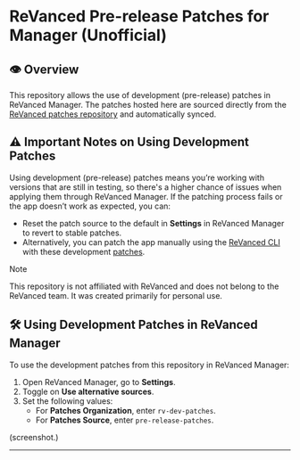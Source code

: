 # ReVanced Pre-release Patches for Manager (Unofficial)

## 👁️ Overview

This repository allows the use of development (pre-release) patches in ReVanced Manager. The patches hosted here are sourced directly from the [ReVanced patches repository](https://github.com/ReVanced/revanced-patches) and automatically synced.

## ⚠️ Important Notes on Using Development Patches

Using development (pre-release) patches means you’re working with versions that are still in testing, so there's a higher chance of issues when applying them through ReVanced Manager. If the patching process fails or the app doesn’t work as expected, you can:

- Reset the patch source to the default in **Settings** in ReVanced Manager to revert to stable patches.
- Alternatively, you can patch the app manually using the [ReVanced CLI](https://github.com/revanced/revanced-cli) with these development [patches](https://github.com/ReVanced/revanced-patches/releases).

> [!NOTE]
> This repository is not affiliated with ReVanced and does not belong to the ReVanced team. It was created primarily for personal use.

## 🛠️ Using Development Patches in ReVanced Manager

To use the development patches from this repository in ReVanced Manager:

1. Open ReVanced Manager, go to **Settings**.
2. Toggle on **Use alternative sources**.
3. Set the following values:
   - For **Patches Organization**, enter `rv-dev-patches`.
   - For **Patches Source**, enter `pre-release-patches`.

(screenshot.)

---
